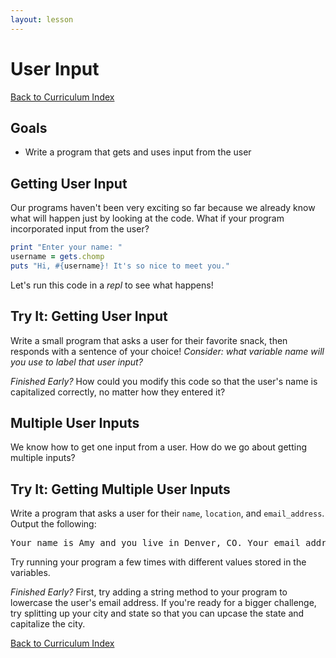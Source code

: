 ```yaml
---
layout: lesson
---
```


# User Input

<a href="../">Back to Curriculum Index</a>

## Goals

- Write a program that gets and uses input from the user

## Getting User Input

Our programs haven't been very exciting so far because we already know what will happen just by looking at the code. What if your program incorporated input from the user?

```ruby
print "Enter your name: "
username = gets.chomp
puts "Hi, #{username}! It's so nice to meet you."
```

Let's run this code in a _repl_ to see what happens!

<div class="try-it-new">
  <h2>Try It: Getting User Input</h2>
  <p>Write a small program that asks a user for their favorite snack, then responds with a sentence of your choice! <em>Consider: what variable name will you use to label that user input?</em></p>
  <p><em>Finished Early?</em> How could you modify this code so that the user's name is capitalized correctly, no matter how they entered it?</p>
</div>

## Multiple User Inputs

We know how to get one input from a user. How do we go about getting multiple inputs?

<div class="try-it-new">
  <h2>Try It: Getting Multiple User Inputs</h2>
  <p>Write a program that asks a user for their <code>name</code>, <code>location</code>, and <code>email_address</code>. Output the following:</p>
  <pre>Your name is Amy and you live in Denver, CO. Your email address is amy@turing.io.</pre>
  <p>Try running your program a few times with different values stored in the variables.</p>
  <p><em>Finished Early?</em> First, try adding a string method to your program to lowercase the user's email address. If you're ready for a bigger challenge, try splitting up your city and state so that you can upcase the state and capitalize the city.</p>
</div>

<a href="../">Back to Curriculum Index</a>
